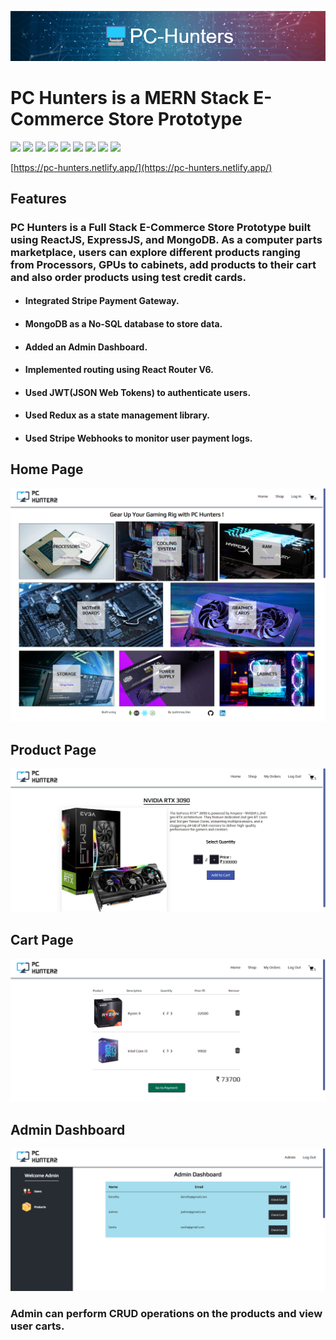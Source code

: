 ![](/public/banner.png)

# PC Hunters is a MERN Stack E-Commerce Store Prototype

![](https://img.shields.io/badge/React-18.0.2-blue?style=for-the-badge&logo=React)
![](https://img.shields.io/badge/Redux_Toolkit-1.9.5-purple?style=for-the-badge&logo=redux&color=%23593D88)
![](https://img.shields.io/badge/React_Router-6-blue?style=for-the-badge&logo=reactrouter&color=%23F44250)
![](https://img.shields.io/badge/mongodb-6.0-green?style=for-the-badge&logo=mongodb&color=%2300ED64)
![](https://img.shields.io/badge/nodejs-18.17.1-green?style=for-the-badge&logo=nodedotjs)
![](https://img.shields.io/badge/express-4.18.1-black?style=for-the-badge&logo=express)
![](https://img.shields.io/badge/mongoose-6.11.0-black?style=for-the-badge&logo=mongoose&color=%23A03333)
![](https://img.shields.io/badge/HTML-5-orange?style=for-the-badge&logo=HTML5)
![](https://img.shields.io/badge/CSS-3-blue?style=for-the-badge&logo=CSS3)


[https://pc-hunters.netlify.app/](https://pc-hunters.netlify.app/)

## Features
### PC Hunters is a Full Stack E-Commerce Store Prototype built using ReactJS, ExpressJS, and MongoDB. As a computer parts marketplace, users can explore different products ranging from Processors, GPUs to cabinets, add products to their cart and also order products using test credit cards.

* #### Integrated Stripe Payment Gateway.
* #### MongoDB as a No-SQL database to store data.
* #### Added an Admin Dashboard.
* #### Implemented routing using React Router V6.
* #### Used JWT(JSON Web Tokens) to authenticate users.
* #### Used Redux as a state management library.
* #### Used Stripe Webhooks to monitor user payment logs.

## Home Page

![](/public/home.png)

## Product Page

![](/public/Product-page.png)

## Cart Page

![](/public/Cart-page.png)

## Admin Dashboard

![](/public/admin-dashboard.png)

### Admin can perform CRUD operations on the products and view user carts.